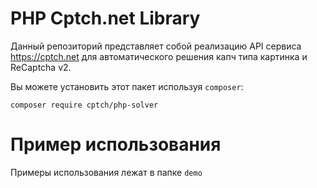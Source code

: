 # PHP Cptch.net Library
Данный репозиторий представляет собой реализацию API сервиса https://cptch.net для автоматического решения капч типа картинка и ReCaptcha v2.

Вы можете установить этот пакет используя `composer`:

`composer require cptch/php-solver`

# Пример использования
Примеры использования лежат в папке `demo`
